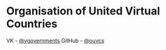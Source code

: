 # Organisation of United Virtual Countries

VK - [@vgovernments](https://vk.com/vgovernments)
GitHub - [@ouvcs](https://github.com/ouvcs)
